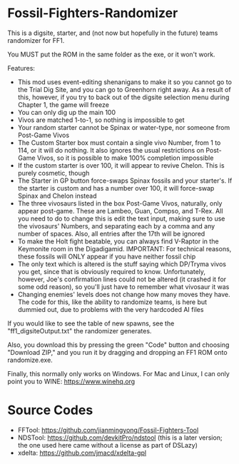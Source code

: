 # Fossil-Fighters-Randomizer
This is a digsite, starter, and (not now but hopefully in the future) teams randomizer for FF1.

You MUST put the ROM in the same folder as the exe, or it won't work.

Features:
- This mod uses event-editing shenanigans to make it so you cannot go to the Trial Dig Site,
  and you can go to Greenhorn right away. As a result of this, however, if you try to back out
  of the digsite selection menu during Chapter 1, the game will freeze
- You can only dig up the main 100
- Vivos are matched 1-to-1, so nothing is impossible to get
- Your random starter cannot be Spinax or water-type, nor someone from Post-Game Vivos
- The Custom Starter box must contain a single vivo Number, from 1 to 114, or it will do
  nothing. It also ignores the usual restrictions on Post-Game Vivos, so it is possible to
  make 100% completion impossible
- If the custom starter is over 100, it will appear to revive Chelon. This is purely
  cosmetic, though
- The Starter in GP button force-swaps Spinax fossils and your starter's. If the starter is
  custom and has a number over 100, it will force-swap Spinax and Chelon instead
- The three vivosaurs listed in the box Post-Game Vivos, naturally, only appear post-game.
  These are Lambeo, Guan, Compso, and T-Rex. All you need to do to change this is edit the
  text input, making sure to use the vivosaurs' Numbers, and separating each by a comma and
  any number of spaces. Also, all entries after the 17th will be ignored
- To make the Holt fight beatable, you can always find V-Raptor in the Keymonite room in the
  Digadigamid. IMPORTANT: For technical reasons, these fossils will ONLY appear if you have
  neither fossil chip
- The only text which is altered is the stuff saying which DP/Tryma vivos you get, since that
  is obviously required to know. Unfortunately, however, Joe's confirmation lines could not
  be altered (it crashed it for some odd reason), so you'll just have to remember what
  vivosaur it was
- Changing enemies' levels does not change how many moves they have. The code for this, like
  the ability to randomize teams, is here but dummied out, due to problems with the very
  hardcoded AI files

If you would like to see the table of new spawns, see the "ff1_digsiteOutput.txt" the
randomizer generates.

Also, you download this by pressing the green "Code" button and choosing "Download ZIP," and
you run it by dragging and dropping an FF1 ROM onto randomize.exe.

Finally, this normally only works on Windows. For Mac and Linux, I can only point you to
WINE: https://www.winehq.org

# Source Codes
- FFTool: https://github.com/jianmingyong/Fossil-Fighters-Tool
- NDSTool: https://github.com/devkitPro/ndstool (this is a later version; the one used here came without a license as part of DSLazy)
- xdelta: https://github.com/jmacd/xdelta-gpl

